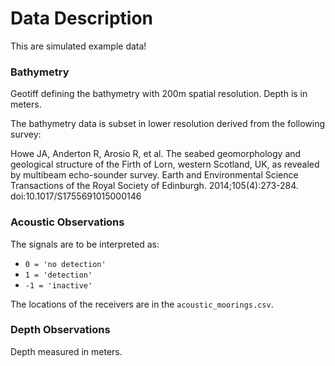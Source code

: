 # Data Description

This are simulated example data!


### Bathymetry

Geotiff defining the bathymetry with 200m spatial
resolution. Depth is in meters.

The bathymetry data is subset in lower resolution derived from the following survey:

Howe JA, Anderton R, Arosio R, et al. The seabed geomorphology and geological structure of the Firth of Lorn, western Scotland, UK, as revealed by multibeam echo-sounder survey. Earth and Environmental Science Transactions of the Royal Society of Edinburgh. 2014;105(4):273-284. doi:10.1017/S1755691015000146 

### Acoustic Observations

The signals are to be interpreted as:
- `0 = 'no detection'`
- `1 = 'detection'`
- `-1 = 'inactive'`

The locations of the receivers are in the `acoustic_moorings.csv`.


### Depth Observations

Depth measured in meters.
